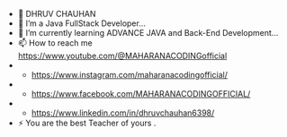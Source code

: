 - 👋 DHRUV CHAUHAN 
- 🌱 I’m a Java FullStack Developer...
- 🌱 I’m currently learning ADVANCE JAVA and Back-End Development...
- 📫 How to reach me https://www.youtube.com/@MAHARANACODINGofficial
- - https://www.instagram.com/maharanacodingofficial/
- - https://www.facebook.com/MAHARANACODINGOFFICIAL/
- - https://www.linkedin.com/in/dhruvchauhan6398/
- ⚡ You are the best Teacher of yours . 
<!---
DHRUVCHAUHAN6398/DHRUVCHAUHAN6398 is a ✨ special ✨ repository because its `README.md` (this file) appears on your GitHub profile.
You can click the Preview link to take a look at your changes.
--->
